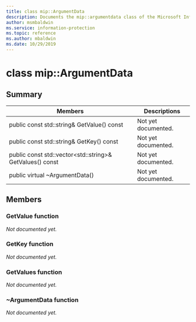 ```yaml
---
title: class mip::ArgumentData 
description: Documents the mip::argumentdata class of the Microsoft Information Protection (MIP) SDK.
author: msmbaldwin
ms.service: information-protection
ms.topic: reference
ms.author: mbaldwin
ms.date: 10/29/2019
---
```


# class mip::ArgumentData 
  
## Summary
 Members                        | Descriptions                                
--------------------------------|---------------------------------------------
public const std::string& GetValue() const  | Not yet documented.
public const std::string& GetKey() const  | Not yet documented.
public const std::vector\<std::string\>& GetValues() const  | Not yet documented.
public virtual ~ArgumentData()  | Not yet documented.
  
## Members
  
### GetValue function
_Not documented yet._

  
### GetKey function
_Not documented yet._

  
### GetValues function
_Not documented yet._

  
### ~ArgumentData function
_Not documented yet._
